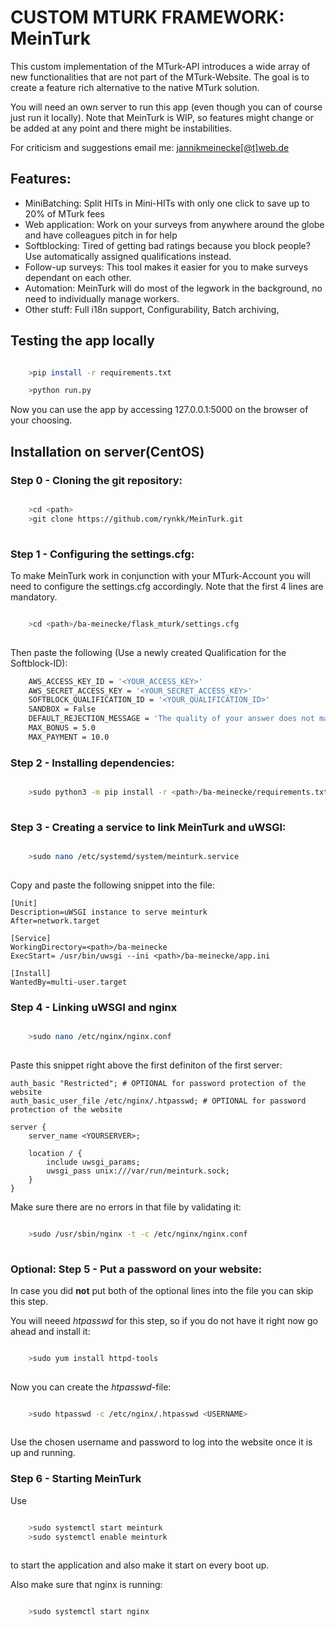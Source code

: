 
# CUSTOM MTURK FRAMEWORK: MeinTurk

  

This custom implementation of the MTurk-API introduces a wide array of new functionalities that are not part of the MTurk-Website. The goal is to create a feature rich alternative to the native MTurk solution.

You will need an own server to run this app (even though you can of course just run it locally).
Note that MeinTurk is WIP, so features might change or be added at any point and there might be instabilities.


 For criticism and suggestions email me: [jannikmeinecke[@t]web.de](jannikmeinecke[@t]web.de)
  

## Features:
- MiniBatching: Split HITs in Mini-HITs with only one click to save up to 20% of MTurk fees
- Web application: Work on your surveys from anywhere around the globe and have colleagues pitch in for help
- Softblocking: Tired of getting bad ratings because you block people? Use automatically assigned qualifications instead.
- Follow-up surveys: This tool makes it easier for you to make surveys dependant on each other.
- Automation: MeinTurk will do most of the legwork in the background, no need to individually manage workers.
- Other stuff: Full i18n support, Configurability, Batch archiving, 

## Testing the app locally

```bash

	>pip install -r requirements.txt

	>python run.py

```
Now you can use the app by accessing 127.0.0.1:5000 on the browser of your choosing.

  
  

## Installation on server(CentOS)

### Step 0 - Cloning the git repository:
```bash

    >cd <path>
    >git clone https://github.com/rynkk/MeinTurk.git
    
```


### Step 1 - Configuring the settings.cfg:
To make MeinTurk work in conjunction with your MTurk-Account you will need to configure the settings.cfg accordingly. Note that the first 4 lines are mandatory.
```bash

    >cd <path>/ba-meinecke/flask_mturk/settings.cfg   
    
```

Then paste the following (Use a newly created Qualification for the Softblock-ID):
```bash
	AWS_ACCESS_KEY_ID = '<YOUR_ACCESS_KEY>'
    AWS_SECRET_ACCESS_KEY = '<YOUR_SECRET_ACCESS_KEY>'
    SOFTBLOCK_QUALIFICATION_ID = '<YOUR_QUALIFICATION_ID>'
    SANDBOX = False
    DEFAULT_REJECTION_MESSAGE = 'The quality of your answer does not match our quality standards. Thank you for participating.'
    MAX_BONUS = 5.0
    MAX_PAYMENT = 10.0     
```

### Step 2 - Installing dependencies:
```bash

    >sudo python3 -m pip install -r <path>/ba-meinecke/requirements.txt
    
```

### Step 3 - Creating a service to link MeinTurk and uWSGI:
```bash

    >sudo nano /etc/systemd/system/meinturk.service
    
```

Copy and paste the following snippet into the file:

    [Unit]
    Description=uWSGI instance to serve meinturk
    After=network.target

    [Service]
    WorkingDirectory=<path>/ba-meinecke
    ExecStart= /usr/bin/uwsgi --ini <path>/ba-meinecke/app.ini

    [Install]
    WantedBy=multi-user.target

### Step 4 - Linking uWSGI and nginx
```bash

    >sudo nano /etc/nginx/nginx.conf
    
```
Paste this snippet right above the first definiton of the first server:


    auth_basic "Restricted"; # OPTIONAL for password protection of the website
    auth_basic_user_file /etc/nginx/.htpasswd; # OPTIONAL for password protection of the website

    server {
        server_name <YOURSERVER>;
        
        location / {
            include uwsgi_params;
            uwsgi_pass unix:///var/run/meinturk.sock;
        }
    }

Make sure there are no errors in that file by validating it:
```bash

    >sudo /usr/sbin/nginx -t -c /etc/nginx/nginx.conf 
    
```

### Optional: Step 5 - Put a password on your website:
In case you did **not** put both of the optional lines into the file you can skip this step.

You will neeed *htpasswd* for this step, so if you do not have it right now go ahead and install it:
```bash

    >sudo yum install httpd-tools
    
```
Now you can create the *htpasswd*-file:
```bash

    >sudo htpasswd -c /etc/nginx/.htpasswd <USERNAME>
    
```
Use the chosen username and password to log into the website once it is up and running.

### Step 6 - Starting MeinTurk
Use
```bash

    >sudo systemctl start meinturk
    >sudo systemctl enable meinturk
    
```
to start the application and also make it start on every boot up.

Also make sure that nginx is running:
```bash

    >sudo systemctl start nginx
    
```


